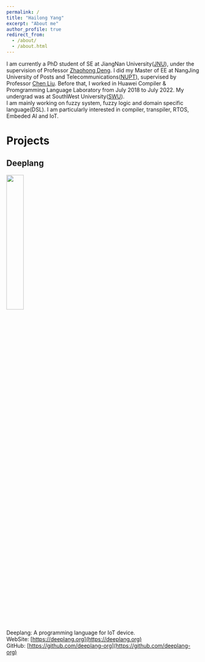 ```yaml
---
permalink: /
title: "Hailong Yang"
excerpt: "About me"
author_profile: true
redirect_from:
  - /about/
  - /about.html
---
```


I am currently a PhD student of SE at JiangNan University([JNU](https://www.jiangnan.edu.cn/)), under the supervision of Professor [Zhaohong Deng](http://ai.jiangnan.edu.cn/info/1013/1548.htm). I did my Master of EE at NangJing University of Posts and Telecommunications([NUPT](http://www.njupt.edu.cn/)), supervised by Professor [Chen Liu](https://dsfc.njupt.edu.cn/dsgl/nocontrol/college/dsfcxq.htm?dsJbxxId=9B9D05C52B282DCFE050007F01006EFE). Before that, I worked in Huawei Compiler & Promgramming Language Laboratory from July 2018 to July 2022. My undergrad was at SouthWest University([SWU](http://www.swu.edu.cn/)). <br>
I am mainly working on fuzzy system, fuzzy logic and domain specific language(DSL). I am particularly interested in compiler, transpiler, RTOS, Embeded AI and IoT.

Projects
======
## Deeplang

<img src="https://deeplang.org/assets/images/banner.png" width="30%"/>

Deeplang: A programming language for IoT device. <br>
WebSite: [https://deeplang.org](https://deeplang.org) <br>
GitHub: [https://github.com/deeplang-org](https://github.com/deeplang-org) <br>





